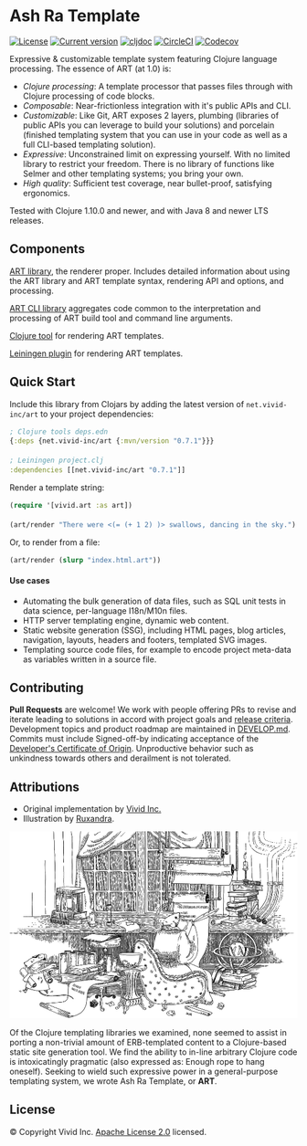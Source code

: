 # Ash Ra Template

[![License](https://img.shields.io/badge/license-Apache%202-blue.svg?style=flat-square)](LICENSE.txt)
[![Current version](https://img.shields.io/clojars/v/net.vivid-inc/art.svg?color=blue&style=flat-square)](https://clojars.org/net.vivid-inc/art)
[![cljdoc](https://cljdoc.org/badge/net.vivid-inc/art)](https://cljdoc.org/d/net.vivid-inc/art)
[![CircleCI](https://circleci.com/gh/vivid-inc/ash-ra-template/tree/art-0.7.1.svg?style=svg)](https://circleci.com/gh/vivid-inc/ash-ra-template/tree/art-0.7.1)
[![Codecov](https://codecov.io/gh/vivid-inc/ash-ra-template/branch/art-0.7.1/graph/badge.svg)](https://codecov.io/gh/vivid-inc/ash-ra-template)

Expressive & customizable template system featuring Clojure language processing.
The essence of ART (at 1.0) is:
- *Clojure processing*: A template processor that passes files through with Clojure processing of code blocks.
- *Composable*: Near-frictionless integration with it's public APIs and CLI.
- *Customizable*: Like Git, ART exposes 2 layers, plumbing (libraries of public APIs you can leverage to build your solutions) and porcelain (finished templating system that you can use in your code as well as a full CLI-based templating solution).
- *Expressive*: Unconstrained limit on expressing yourself. With no limited library to restrict your freedom.  There is no library of functions like Selmer and other templating systems; you bring your own.
- *High quality*: Sufficient test coverage, near bullet-proof, satisfying ergonomics.

Tested with Clojure 1.10.0 and newer, and with Java 8 and newer LTS releases.



## Components

[ART library](art/README.md), the renderer proper. Includes detailed information about using the ART library and ART template syntax, rendering API and options, and processing.

[ART CLI library](art-cli/README.md) aggregates code common to the interpretation and processing of ART build tool and command line arguments.

[Clojure tool](clj-art/README.md) for rendering ART templates.

[Leiningen plugin](lein-art/README.md) for rendering ART templates.



<a name="quickstart"></a>
## Quick Start

Include this library from Clojars by adding the latest version of ``net.vivid-inc/art`` to your project dependencies:
```clojure
; Clojure tools deps.edn
{:deps {net.vivid-inc/art {:mvn/version "0.7.1"}}}

; Leiningen project.clj
:dependencies [[net.vivid-inc/art "0.7.1"]]
```

Render a template string:
```clojure
(require '[vivid.art :as art])

(art/render "There were <(= (+ 1 2) )> swallows, dancing in the sky.")
```

Or, to render from a file:
```clojure
(art/render (slurp "index.html.art"))
```

#### Use cases
- Automating the bulk generation of data files, such as SQL unit tests in data science, per-language I18n/M10n files.
- HTTP server templating engine, dynamic web content.
- Static website generation (SSG), including HTML pages, blog articles, navigation, layouts, headers and footers, templated SVG images.
- Templating source code files, for example to encode project meta-data as variables written in a source file.



## Contributing

**Pull Requests** are welcome!
We work with people offering PRs to revise and iterate leading to solutions in accord with project goals and [release criteria](QUALITY.md).
Development topics and product roadmap are maintained in [DEVELOP.md](DEVELOP.md). 
Commits must include Signed-off-by indicating acceptance of the [Developer's Certificate of Origin](DCO.txt).
Unproductive behavior such as unkindness towards others and derailment is not tolerated.



## Attributions

- Original implementation by [Vivid Inc.](https://vivid-inc.net)
- Illustration by [Ruxandra](https://www.instagram.com/chocolatechiphelmet/).

![](assets/workshop.png)

Of the Clojure templating libraries we examined, none seemed to assist in porting a non-trivial amount of ERB-templated content to a Clojure-based static site generation tool.
We find the ability to in-line arbitrary Clojure code is intoxicatingly pragmatic (also expressed as: Enough rope to hang oneself).
Seeking to wield such expressive power in a general-purpose templating system, we wrote Ash Ra Template, or **ART**.


## License

© Copyright Vivid Inc.
[Apache License 2.0](LICENSE.txt) licensed.

